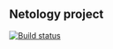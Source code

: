 ## Netology project 
[![Build status](https://ci.appveyor.com/api/projects/status/2x72dsygc7n64sqh?svg=true)](https://ci.appveyor.com/project/ap-konovalov/cashbackhacker)
